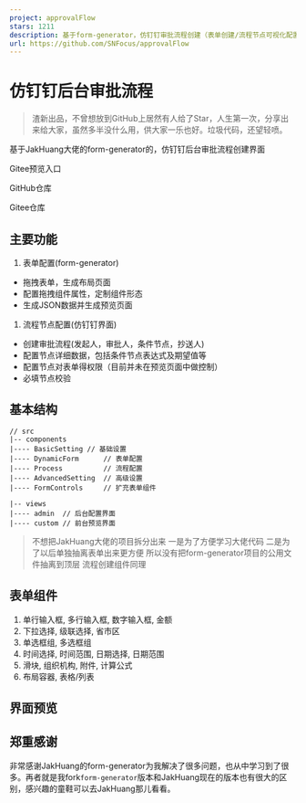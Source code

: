 ```yaml
---
project: approvalFlow
stars: 1211
description: 基于form-generator，仿钉钉审批流程创建（表单创建/流程节点可视化配置/必填条件及校验）
url: https://github.com/SNFocus/approvalFlow
---
```


仿钉钉后台审批流程
=========

> 渣新出品，不曾想放到GitHub上居然有人给了Star，人生第一次，分享出来给大家，虽然多半没什么用，供大家一乐也好。垃圾代码，还望轻喷。

基于JakHuang大佬的form-generator的，仿钉钉后台审批流程创建界面

Gitee预览入口

GitHub仓库

Gitee仓库

主要功能
----

1.  表单配置(form-generator)

-   拖拽表单，生成布局页面
-   配置拖拽组件属性，定制组件形态
-   生成JSON数据并生成预览页面

1.  流程节点配置(仿钉钉界面)

-   创建审批流程(发起人，审批人，条件节点，抄送人)
-   配置节点详细数据，包括条件节点表达式及期望值等
-   配置节点对表单得权限（目前并未在预览页面中做控制）
-   必填节点校验

基本结构
----

```
// src
|-- components
|---- BasicSetting // 基础设置
|---- DynamicForm      // 表单配置
|---- Process          // 流程配置
|---- AdvancedSetting  // 高级设置
|---- FormControls     // 扩充表单组件

|-- views
|---- admin  // 后台配置界面
|---- custom // 前台预览界面
```

> 不想把JakHuang大佬的项目拆分出来 一是为了方便学习大佬代码 二是为了以后单独抽离表单出来更方便 所以没有把form-generator项目的公用文件抽离到顶层 流程创建组件同理

表单组件
----

1.  单行输入框, 多行输入框, 数字输入框, 金额
2.  下拉选择, 级联选择, 省市区
3.  单选框组, 多选框组
4.  时间选择, 时间范围, 日期选择, 日期范围
5.  滑块, 组织机构, 附件, 计算公式
6.  布局容器, 表格/列表

界面预览
----

郑重感谢
----

非常感谢JakHuang的form-generator为我解决了很多问题，也从中学习到了很多。再者就是我fork`form-generator`版本和JakHuang现在的版本也有很大的区别，感兴趣的童鞋可以去JakHuang那儿看看。
